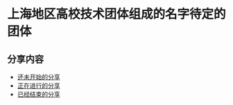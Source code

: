 # 上海地区高校技术团体组成的名字待定的团体

## 分享内容

- [还未开始的分享](https://github.com/devcomm-shanghai/sharing/labels/status%2Fpending)
- [正在进行的分享](https://github.com/devcomm-shanghai/sharing/labels/status%2Fin-progress)
- [已经结束的分享](https://github.com/devcomm-shanghai/sharing/labels/status%2Ffinished)
